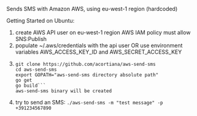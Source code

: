 Sends SMS with Amazon AWS, using eu-west-1 region (hardcoded)

Getting Started on Ubuntu:
1. create AWS API user on eu-west-1 region
   AWS IAM policy must allow SNS:Publish
2. populate ~/.aws/credentials with the api user
   OR
   use environment variables AWS_ACCESS_KEY_ID and AWS_SECRET_ACCESS_KEY
3. ```apt-get -y install golang git
   git clone https://github.com/acortiana/aws-send-sms
   cd aws-send-sms
   export GOPATH="aws-send-sms directory absolute path"
   go get
   go build```
   aws-send-sms binary will be created

4. try to send an SMS:
   `./aws-send-sms -m "test message" -p +391234567890`
